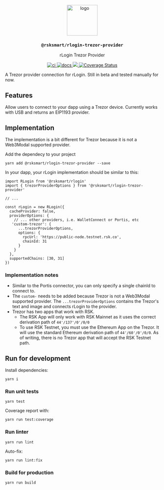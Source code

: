 <p align="middle">
  <img src="https://www.rifos.org/assets/img/logo.svg" alt="logo" height="100" >
</p>
<h3 align="middle"><code>@rsksmart/rlogin-trezor-provider</code></h3>
<p align="middle">
  rLogin Trezor Provider
</p>
<p align="middle">
  <a href="https://github.com/rsksmart/rlogin-trezor-provider/actions/workflows/ci.yml" alt="ci">
    <img src="https://github.com/rsksmart/rlogin-trezor-provider/actions/workflows/ci.yml/badge.svg" alt="ci" />
  </a>
  <a href="https://developers.rsk.co/rif/templates/">
    <img src="https://img.shields.io/badge/-docs-brightgreen" alt="docs" />
  </a>
  <a href="https://lgtm.com/projects/g/rsksmart/rlogin-trezor-provider/context:javascript">
    <img src="https://img.shields.io/lgtm/grade/javascript/github/rsksmart/rlogin-trezor-provider" />
  </a>
  <a href='https://coveralls.io/github/rsksmart/rlogin-trezor-provider?branch=main'>
    <img src='https://coveralls.io/repos/github/rsksmart/rlogin-trezor-provider/badge.svg?branch=main' alt='Coverage Status' />
  </a>
</p>

A Trezor provider connection for rLogin. Still in beta and tested manually for now.

## Features

Allow users to connect to your dapp using a Trezor device. Currently works with USB and returns an EIP1193 provider.

## Implementation

The implementation is a bit different for Trezor because it is not a Web3Modal supported provider. 

Add the dependecy to your project

```
yarn add @rsksmart/rlogin-trezor-provider --save
```

In your dapp, your rLogin implementation should be similar to this:

```
import RLogin from '@rsksmart/rlogin'
import { trezorProviderOptions } from '@rsksmart/rlogin-trezor-provider'

// ...

const rLogin = new RLogin({
  cacheProvider: false,
  providerOptions: {
    // ... other providers, i.e. WalletConnect or Portis, etc
   'custom-trezor': {
      ...trezorProviderOptions,
      options: {
        rpcUrl: 'https://public-node.testnet.rsk.co',
        chainId: 31
      }
    }
  },
  supportedChains: [30, 31]
})
```

### Implementation notes

- Similar to the Portis connector, you can only specify a single chainId to connect to.
- The `custom-` needs to be added because Trezor is not a Web3Modal supported provider. The `...trezorProviderOptions` contains the Trezor's text and image and connects rLogin to the provider.
- Trezor has two apps that work with RSK.
  - The RSK App will only work with RSK Mainnet as it uses the correct derivation path of `44'/137'/0'/0/0`
  - To use RSK Testnet, you must use the Ethereum App on the Trezor. It will use the standard Ethereum derivation path of `44'/60'/0'/0/0`. As of writing, there is no Trezor app that will accept the RSK Testnet path.

## Run for development

Install dependencies:

```
yarn i
```

### Run unit tests

```
yarn test
```

Coverage report with:

```
yarn run test:coverage
```

### Run linter

```
yarn run lint
```

Auto-fix:

```
yarn run lint:fix
```

### Build for production

```
yarn run build
```
